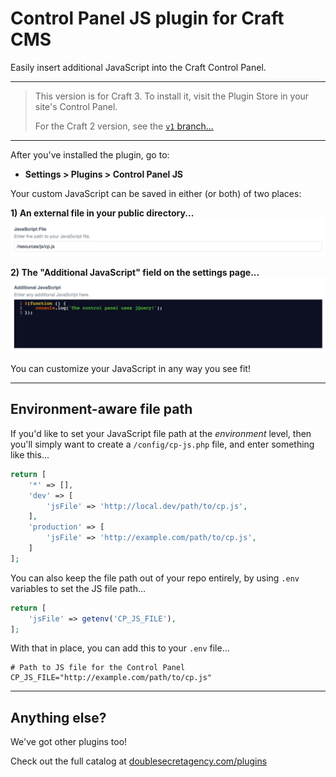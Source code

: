 Control Panel JS plugin for Craft CMS
======================================

Easily insert additional JavaScript into the Craft Control Panel.

***

>This version is for Craft 3. To install it, visit the Plugin Store in your site's Control Panel.
>
>For the Craft 2 version, see the [`v1` branch...](https://github.com/doublesecretagency/craft-cpjs/tree/v1)

***

After you've installed the plugin, go to:

- **Settings > Plugins > Control Panel JS**

Your custom JavaScript can be saved in either (or both) of two places:

**1) An external file in your public directory...**
![](src/resources/img/example-jsFile.png)

**2) The "Additional JavaScript" field on the settings page...**
![](src/resources/img/example-additionalJs.png)

You can customize your JavaScript in any way you see fit!

***

## Environment-aware file path

If you'd like to set your JavaScript file path at the _environment_ level, then you'll simply want to create a `/config/cp-js.php` file, and enter something like this...

```php
return [
    '*' => [],
    'dev' => [
        'jsFile' => 'http://local.dev/path/to/cp.js',
    ],
    'production' => [
        'jsFile' => 'http://example.com/path/to/cp.js',
    ]
];
```

You can also keep the file path out of your repo entirely, by using `.env` variables to set the JS file path...

```php
return [
    'jsFile' => getenv('CP_JS_FILE'),
];
```

With that in place, you can add this to your `.env` file...

```dotenv
# Path to JS file for the Control Panel
CP_JS_FILE="http://example.com/path/to/cp.js"
```

***

## Anything else?

We've got other plugins too!

Check out the full catalog at [doublesecretagency.com/plugins](https://www.doublesecretagency.com/plugins)
